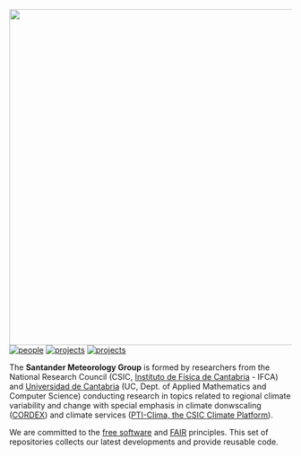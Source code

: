 <img align="right" width="600" src="https://santandermetgroup.github.io/website-demo/media/welcome_huf52c1ccc55bf7ffd735db715a3d97134_55879_1200x0_resize_lanczos_3.png">

[![people](https://img.shields.io/badge/people-cc3333)](https://github.com/orgs/SantanderMetGroup/people)
[![projects](https://img.shields.io/badge/projects-eu-003399)](projects.md#International)
[![projects](https://img.shields.io/badge/projects-es-ffcc03)](projects.md#National)

The **Santander Meteorology Group** is formed by researchers from the
National Research Council (CSIC, [Instituto de Física de Cantabria](https://ifca.unican.es/en-us/research/meteorology-and-climate-change) - IFCA) and [Universidad de Cantabria](https://web.unican.es/portal-investigador/grupos/detalle-grupo?g=716) (UC, Dept. of Applied Mathematics and Computer Science) 
conducting research in topics related to regional climate variability and change with special emphasis in climate donwscaling ([CORDEX](https://cordex.org)) and climate services ([PTI-Clima, the CSIC Climate Platform](https://pti-clima.csic.es)).

We are committed to the 
[free software](https://www.fsf.org/about/what-is-free-software) and 
[FAIR](https://www.go-fair.org/fair-principles/) principles.
This set of repositories collects our latest developments and provide reusable code.
